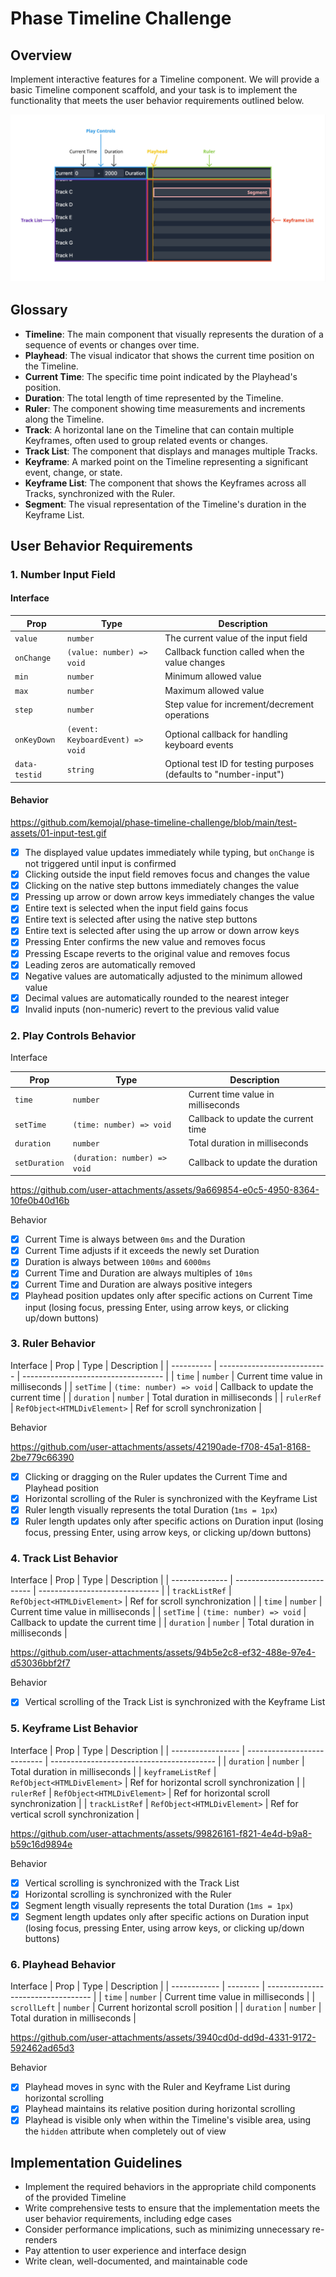 # Phase Timeline Challenge

## Overview

Implement interactive features for a Timeline component. We will provide a basic Timeline component scaffold, and your task is to implement the functionality that meets the user behavior requirements outlined below.

![component-overview](./readme-assets/component-overview.jpg)

## Glossary

- **Timeline**: The main component that visually represents the duration of a sequence of events or changes over time.
- **Playhead**: The visual indicator that shows the current time position on the Timeline.
- **Current Time**: The specific time point indicated by the Playhead's position.
- **Duration**: The total length of time represented by the Timeline.
- **Ruler**: The component showing time measurements and increments along the Timeline.
- **Track**: A horizontal lane on the Timeline that can contain multiple Keyframes, often used to group related events or changes.
- **Track List**: The component that displays and manages multiple Tracks.
- **Keyframe**: A marked point on the Timeline representing a significant event, change, or state.
- **Keyframe List**: The component that shows the Keyframes across all Tracks, synchronized with the Ruler.
- **Segment**: The visual representation of the Timeline's duration in the Keyframe List.

## User Behavior Requirements

### 1. Number Input Field

#### Interface

| Prop          | Type                             | Description                                                        |
| ------------- | -------------------------------- | ------------------------------------------------------------------ |
| `value`       | `number`                         | The current value of the input field                               |
| `onChange`    | `(value: number) => void`        | Callback function called when the value changes                    |
| `min`         | `number`                         | Minimum allowed value                                              |
| `max`         | `number`                         | Maximum allowed value                                              |
| `step`        | `number`                         | Step value for increment/decrement operations                      |
| `onKeyDown`   | `(event: KeyboardEvent) => void` | Optional callback for handling keyboard events                     |
| `data-testid` | `string`                         | Optional test ID for testing purposes (defaults to "number-input") |

#### Behavior

https://github.com/kemojal/phase-timeline-challenge/blob/main/test-assets/01-input-test.gif

- [x] The displayed value updates immediately while typing, but `onChange` is not triggered until input is confirmed
- [x] Clicking outside the input field removes focus and changes the value
- [x] Clicking on the native step buttons immediately changes the value
- [x] Pressing up arrow or down arrow keys immediately changes the value
- [x] Entire text is selected when the input field gains focus
- [x] Entire text is selected after using the native step buttons
- [x] Entire text is selected after using the up arrow or down arrow keys
- [x] Pressing Enter confirms the new value and removes focus
- [x] Pressing Escape reverts to the original value and removes focus
- [x] Leading zeros are automatically removed
- [x] Negative values are automatically adjusted to the minimum allowed value
- [x] Decimal values are automatically rounded to the nearest integer
- [x] Invalid inputs (non-numeric) revert to the previous valid value

### 2. Play Controls Behavior

Interface

| Prop          | Type                         | Description                         |
| ------------- | ---------------------------- | ----------------------------------- |
| `time`        | `number`                     | Current time value in milliseconds  |
| `setTime`     | `(time: number) => void`     | Callback to update the current time |
| `duration`    | `number`                     | Total duration in milliseconds      |
| `setDuration` | `(duration: number) => void` | Callback to update the duration     |

https://github.com/user-attachments/assets/9a669854-e0c5-4950-8364-10fe0b40d16b

Behavior

- [x] Current Time is always between `0ms` and the Duration
- [x] Current Time adjusts if it exceeds the newly set Duration
- [x] Duration is always between `100ms` and `6000ms`
- [x] Current Time and Duration are always multiples of `10ms`
- [x] Current Time and Duration are always positive integers
- [x] Playhead position updates only after specific actions on Current Time input (losing focus, pressing Enter, using arrow keys, or clicking up/down buttons)

### 3. Ruler Behavior

Interface
| Prop | Type | Description |
| ---------- | --------------------------- | ----------------------------------- |
| `time` | `number` | Current time value in milliseconds |
| `setTime` | `(time: number) => void` | Callback to update the current time |
| `duration` | `number` | Total duration in milliseconds |
| `rulerRef` | `RefObject<HTMLDivElement>` | Ref for scroll synchronization |

Behavior

https://github.com/user-attachments/assets/42190ade-f708-45a1-8168-2be779c66390

- [x] Clicking or dragging on the Ruler updates the Current Time and Playhead position
- [x] Horizontal scrolling of the Ruler is synchronized with the Keyframe List
- [x] Ruler length visually represents the total Duration (`1ms = 1px`)
- [x] Ruler length updates only after specific actions on Duration input (losing focus, pressing Enter, using arrow keys, or clicking up/down buttons)

### 4. Track List Behavior

Interface
| Prop | Type | Description |
| -------------- | --------------------------- | ------------------------------ |
| `trackListRef` | `RefObject<HTMLDivElement>` | Ref for scroll synchronization |
| `time` | `number` | Current time value in milliseconds |
| `setTime` | `(time: number) => void` | Callback to update the current time |
| `duration` | `number` | Total duration in milliseconds |

https://github.com/user-attachments/assets/94b5e2c8-ef32-488e-97e4-d53036bbf2f7

Behavior

- [x] Vertical scrolling of the Track List is synchronized with the Keyframe List

### 5. Keyframe List Behavior

Interface
| Prop | Type | Description |
| ----------------- | --------------------------- | ----------------------------------------- |
| `duration` | `number` | Total duration in milliseconds |
| `keyframeListRef` | `RefObject<HTMLDivElement>` | Ref for horizontal scroll synchronization |
| `rulerRef` | `RefObject<HTMLDivElement>` | Ref for horizontal scroll synchronization |
| `trackListRef` | `RefObject<HTMLDivElement>` | Ref for vertical scroll synchronization |

https://github.com/user-attachments/assets/99826161-f821-4e4d-b9a8-b59c16d9894e

Behavior

- [x] Vertical scrolling is synchronized with the Track List
- [x] Horizontal scrolling is synchronized with the Ruler
- [x] Segment length visually represents the total Duration (`1ms = 1px`)
- [x] Segment length updates only after specific actions on Duration input (losing focus, pressing Enter, using arrow keys, or clicking up/down buttons)

### 6. Playhead Behavior

Interface
| Prop | Type | Description |
| ------------ | -------- | ---------------------------------- |
| `time` | `number` | Current time value in milliseconds |
| `scrollLeft` | `number` | Current horizontal scroll position |
| `duration` | `number` | Total duration in milliseconds |

https://github.com/user-attachments/assets/3940cd0d-dd9d-4331-9172-592462ad65d3

Behavior

- [x] Playhead moves in sync with the Ruler and Keyframe List during horizontal scrolling
- [x] Playhead maintains its relative position during horizontal scrolling
- [x] Playhead is visible only when within the Timeline's visible area, using the `hidden` attribute when completely out of view

## Implementation Guidelines

- Implement the required behaviors in the appropriate child components of the provided Timeline
- Write comprehensive tests to ensure that the implementation meets the user behavior requirements, including edge cases
- Consider performance implications, such as minimizing unnecessary re-renders
- Pay attention to user experience and interface design
- Write clean, well-documented, and maintainable code
